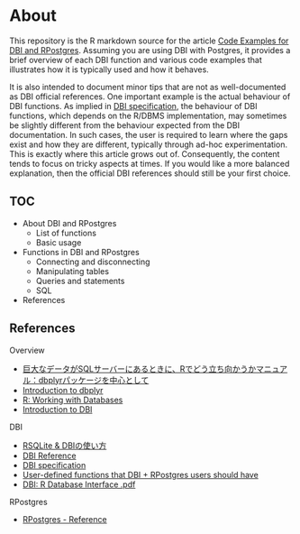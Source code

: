 # About

This repository is the R markdown source for the article [Code Examples for DBI and RPostgres](https://shena4746.github.io/code-examples-dbi-rpostgres/).
Assuming you are using DBI with Postgres, it provides a brief overview of each DBI function and various code examples that illustrates how it is typically used and how it behaves.

It is also intended to document minor tips that are not as well-documented as DBI official references. One important example is the actual behaviour of DBI functions.
As implied in [DBI specification](https://dbi.r-dbi.org/articles/spec), the behaviour of DBI functions, which depends on the R/DBMS implementation, may sometimes be slightly different from the behaviour expected from the DBI documentation.
In such cases, the user is required to learn where the gaps exist and how they are different, typically through ad-hoc experimentation. This is exactly where this article grows out of. Consequently, the content tends to focus on tricky aspects at times. If you would like a more balanced explanation, then the official DBI references should still be your first choice.

## TOC

- About DBI and RPostgres
  - List of functions
  - Basic usage
- Functions in DBI and RPostgres
  - Connecting and disconnecting
  - Manipulating tables
  - Queries and statements
  - SQL
- References

## References

Overview

- [巨大なデータがSQLサーバーにあるときに、Rでどう立ち向かうかマニュアル：dbplyrパッケージを中心として](https://yutatoyama.github.io/note/intro_R_for_SQL.html)
- [Introduction to dbplyr](https://dbplyr.tidyverse.org/articles/dbplyr.html)
- [R: Working with Databases](https://nuitrcs.github.io/databases_workshop/r/r_databases.html)
- [Introduction to DBI](https://dbi.r-dbi.org/articles/dbi)

DBI

- [RSQLite & DBIの使い方](http://delta0726.web.fc2.com/packages/database/00_RSQLite.html)
- [DBI Reference](https://dbi.r-dbi.org/reference/)
- [DBI specification](https://dbi.r-dbi.org/articles/spec)
- [User-defined functions that DBI + RPostgres users should have](https://shena4746.github.io/r-functions-on-dbi/)
- [DBI: R Database Interface .pdf](https://cran.r-project.org/web/packages/DBI/DBI.pdf)

RPostgres

- [RPostgres - Reference](https://rpostgres.r-dbi.org/reference/index.html)
